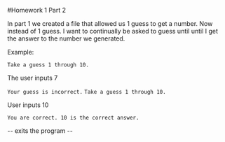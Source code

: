 #Homework 1 Part 2

In part 1 we created a file that allowed us 1 guess to get a number. Now instead of 1 guess. I want to continually be asked to guess until until I get the answer to the number we generated.

Example: 

```Take a guess 1 through 10.```

The user inputs 7

```Your guess is incorrect.```
```Take a guess 1 through 10.```

User inputs 10

```You are correct. 10 is the correct answer.```

-- exits the program --

